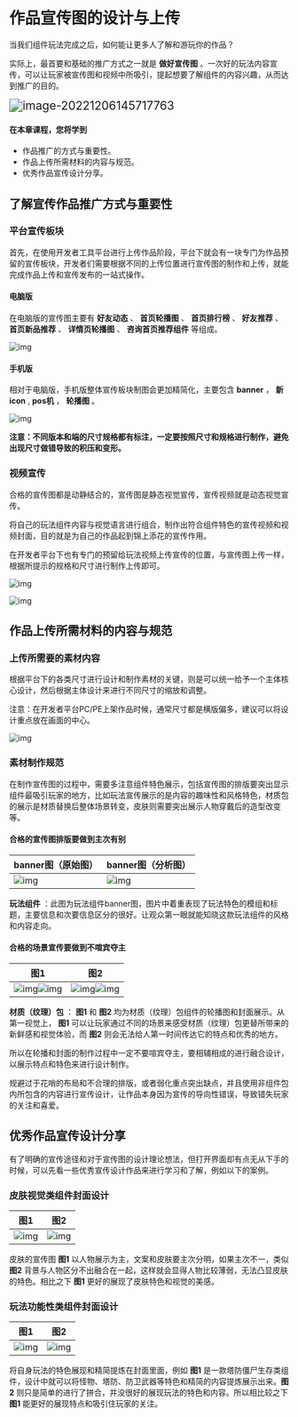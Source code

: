 # 作品宣传图的设计与上传

当我们组件玩法完成之后，如何能让更多人了解和游玩你的作品？

实际上，最首要和基础的推广方式之一就是 **做好宣传图** 。一次好的玩法内容宣传，可以让玩家被宣传图和视频中所吸引，提起想要了解组件的内容兴趣，从而达到推广的目的。

<img src="./images/wps1.jpg" alt="image-20221206145717763" style="zoom:150%;" />



#### 在本章课程，您将学到

- 作品推广的方式与重要性。
- 作品上传所需材料的内容与规范。
- 优秀作品宣传设计分享。

 

## 了解宣传作品推广方式与重要性

### 平台宣传板块

首先，在使用开发者工具平台进行上传作品阶段，平台下就会有一块专门为作品预留的宣传板块，开发者们需要根据不同的上传位置进行宣传图的制作和上传，就能完成作品上传和宣传发布的一站式操作。



#### 电脑版

在电脑版的宣传图主要有 **好友动态** 、 **首页轮播图** 、 **首页排行榜** 、 **好友推荐** 、 **首页新品推荐** 、 **详情页轮播图** 、 **咨询首页推荐组件** 等组成。

![img](./images/wps2.jpg)

 

#### 手机版

相对于电脑版，手机版整体宣传板块制图会更加精简化，主要包含 **banner** ， **新icon** ,  **pos机** ， **轮播图** 。

![img](./images/wps3.jpg)

 **注意：不同版本和端的尺寸规格都有标注，一定要按照尺寸和规格进行制作，避免出现尺寸做错导致的积压和变形。**

 

### 视频宣传

合格的宣传图都是动静结合的，宣传图是静态视觉宣传，宣传视频就是动态视觉宣传。

将自己的玩法组件内容与视觉语言进行组合，制作出符合组件特色的宣传视频和视频封面，目的就是为自己的作品起到锦上添花的宣传作用。

在开发者平台下也有专门的预留给玩法视频上传宣传的位置，与宣传图上传一样，根据所提示的规格和尺寸进行制作上传即可。

![img](./images/wps4.jpg)

![img](./images/wps5.jpg)

 

 

## 作品上传所需材料的内容与规范

### 上传所需要的素材内容

根据平台下的各类尺寸进行设计和制作素材的关键，则是可以统一给予一个主体核心设计，然后根据主体设计来进行不同尺寸的缩放和调整。

注意：在开发者平台PC/PE上架作品时候，通常尺寸都是横版偏多，建议可以将设计重点放在画面的中心。

![img](./images/wps6.jpg)



### 素材制作规范

在制作宣传图的过程中，需要多注意组件特色展示，包括宣传图的排版要突出显示组件最吸引玩家的地方，比如玩法宣传展示的是内容的趣味性和风格特色，材质包的展示是材质替换后整体场景转变，皮肤则需要突出展示人物穿戴后的造型改变等。

 

#### 合格的宣传图排版要做到主次有别

| banner图（原始图）        | banner图（分析图）        |
| ------------------------- | ------------------------- |
| ![img](./images/wps7.jpg) | ![img](./images/wps8.jpg) |

**玩法组件** ：此图为玩法组件banner图，图片中着重表现了玩法特色的模组和标题，主要信息和次要信息区分的很好。让观众第一眼就能知晓这款玩法组件的风格和内容走向。

 

#### 合格的场景宣传要做到不喧宾夺主

| 图1                                                 | 图2                                                  |
| --------------------------------------------------- | ---------------------------------------------------- |
| ![img](./images/wps10.jpg)![img](./images/wps9.jpg) | ![img](./images/wps11.jpg)![img](./images/wps12.jpg) |

**材质（纹理）包** ： **图1** 和 **图2** 均为材质（纹理）包组件的轮播图和封面展示。从第一视觉上， **图1** 可以让玩家通过不同的场景来感受材质（纹理）包更替所带来的新鲜感和视觉体验，而 **图2** 则会无法给人第一时间传达它的特点和优秀的地方。

所以在轮播和封面的制作过程中一定不要喧宾夺主，要相辅相成的进行融合设计，以展示特点和特色来进行设计制作。

规避过于花哨的布局和不合理的排版，或者弱化重点突出缺点，并且使用非组件包内所包含的内容进行宣传设计，让作品本身因为宣传的导向性错误，导致错失玩家的关注和喜爱。

 

## 优秀作品宣传设计分享

有了明确的宣传途径和对于宣传图的设计理论想法，但打开界面却有点无从下手的时候，可以先看一些优秀宣传设计作品来进行学习和了解，例如以下的案例。



### 皮肤视觉类组件封面设计

| 图1                        | 图2                        |
| -------------------------- | -------------------------- |
| ![img](./images/wps13.jpg) | ![img](./images/wps14.jpg) |

皮肤的宣传图 **图1** 以人物展示为主，文案和皮肤要主次分明，如果主次不一，类似 **图2** 背景与人物区分不出融合在一起，这样就会显得人物比较薄弱，无法凸显皮肤的特色。相比之下 **图1** 更好的展现了皮肤特色和视觉的美感。



### 玩法功能性类组件封面设计

| 图1                        | 图2                        |
| -------------------------- | -------------------------- |
| ![img](./images/wps15.jpg) | ![img](./images/wps16.jpg) |

将自身玩法的特色展现和精简提炼在封面里面，例如 **图1** 是一款塔防僵尸生存类组件，设计中就可以将怪物、塔防、防卫武器等特色和精简的内容提炼展示出来。**图2** 则只是简单的进行了拼合，并没很好的展现玩法的特色和内容。所以相比较之下 **图1** 能更好的展现特点和吸引住玩家的关注。



 



 
